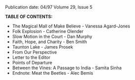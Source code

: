 Publication date: 04/97
Volume 29, Issue 5

**TABLE OF CONTENTS:**
- The Magical Mall of Make Believe - Vanessa Agard-Jones
- Folk Explosion - Catherine Olender
- Slow Motion in the Court - Dan Murphy
- Faith, Hope, and Charity - Ben Smith
- Taunton Lake - James Prosek
- From Our Perspective
- Letter to the Editor
- Points of Departure
- Between the Vines: A Passage to India - Samita Sinha
- Endnote: Meat the Beetles - Alec Bemis

